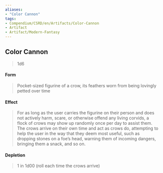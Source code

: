 ```yaml
---
aliases:
- "Color Cannon"
tags:
- Compendium/CSRD/en/Artifacts/Color-Cannon
- Artifact
- Artifact/Modern-Fantasy
---
```


  
## Color Cannon
>1d6
#### Form
> Pocket-sized figurine of a crow, its feathers worn from being lovingly petted over time 

#### Effect
> For as long as the user carries the figurine on their person and does not actively harm, scare, or otherwise offend any living corvids, a flock of crows may show up randomly once per day to assist them. The crows arrive on their own time and act as crows do, attempting to help the user in the way that they deem most useful, such as dropping stones on a foe’s head, warning them of incoming dangers, bringing them a snack, and so on. 
#### Depletion 
>1 in 1d00 (roll each time the crows arrive)

